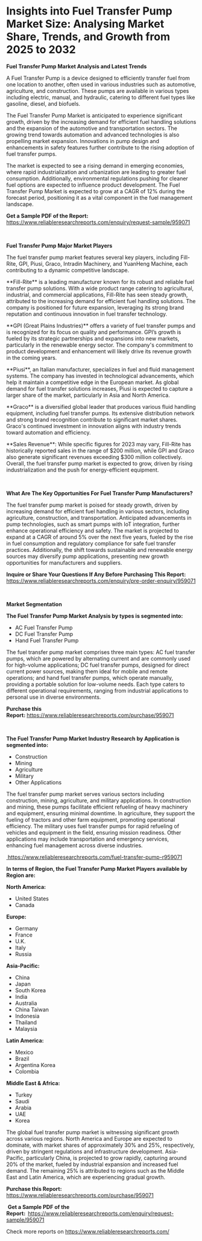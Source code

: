 <p><h1>Insights into Fuel Transfer Pump Market Size: Analysing Market Share, Trends, and Growth from 2025 to 2032</h1></p><p><strong>Fuel Transfer Pump Market Analysis and Latest Trends</strong></p>
<p><p>A Fuel Transfer Pump is a device designed to efficiently transfer fuel from one location to another, often used in various industries such as automotive, agriculture, and construction. These pumps are available in various types including electric, manual, and hydraulic, catering to different fuel types like gasoline, diesel, and biofuels. </p><p>The Fuel Transfer Pump Market is anticipated to experience significant growth, driven by the increasing demand for efficient fuel handling solutions and the expansion of the automotive and transportation sectors. The growing trend towards automation and advanced technologies is also propelling market expansion. Innovations in pump design and enhancements in safety features further contribute to the rising adoption of fuel transfer pumps.</p><p>The market is expected to see a rising demand in emerging economies, where rapid industrialization and urbanization are leading to greater fuel consumption. Additionally, environmental regulations pushing for cleaner fuel options are expected to influence product development. The Fuel Transfer Pump Market is expected to grow at a CAGR of 12% during the forecast period, positioning it as a vital component in the fuel management landscape.</p></p>
<p><strong>Get a Sample PDF of the Report:&nbsp;</strong> <a href="https://www.reliableresearchreports.com/enquiry/request-sample/959071?utm_campaign=3316&utm_medium=2&utm_source=Github&utm_content=ia&utm_term=09042025&utm_id=fuel-transfer-pump">https://www.reliableresearchreports.com/enquiry/request-sample/959071</a></p>
<p>&nbsp;</p>
<p><strong>Fuel Transfer Pump Major Market Players</strong></p>
<p><p>The fuel transfer pump market features several key players, including Fill-Rite, GPI, Piusi, Graco, Intradin Machinery, and YuanHeng Machine, each contributing to a dynamic competitive landscape.</p><p>**Fill-Rite** is a leading manufacturer known for its robust and reliable fuel transfer pump solutions. With a wide product range catering to agricultural, industrial, and commercial applications, Fill-Rite has seen steady growth, attributed to the increasing demand for efficient fuel handling solutions. The company is positioned for future expansion, leveraging its strong brand reputation and continuous innovation in fuel transfer technology.</p><p>**GPI (Great Plains Industries)** offers a variety of fuel transfer pumps and is recognized for its focus on quality and performance. GPI’s growth is fueled by its strategic partnerships and expansions into new markets, particularly in the renewable energy sector. The company's commitment to product development and enhancement will likely drive its revenue growth in the coming years.</p><p>**Piusi**, an Italian manufacturer, specializes in fuel and fluid management systems. The company has invested in technological advancements, which help it maintain a competitive edge in the European market. As global demand for fuel transfer solutions increases, Piusi is expected to capture a larger share of the market, particularly in Asia and North America.</p><p>**Graco** is a diversified global leader that produces various fluid handling equipment, including fuel transfer pumps. Its extensive distribution network and strong brand recognition contribute to significant market shares. Graco's continued investment in innovation aligns with industry trends toward automation and efficiency.</p><p>**Sales Revenue**: While specific figures for 2023 may vary, Fill-Rite has historically reported sales in the range of $200 million, while GPI and Graco also generate significant revenues exceeding $300 million collectively. Overall, the fuel transfer pump market is expected to grow, driven by rising industrialization and the push for energy-efficient equipment.</p></p>
<p>&nbsp;</p>
<p><strong>What Are The Key Opportunities For Fuel Transfer Pump Manufacturers?</strong></p>
<p><p>The fuel transfer pump market is poised for steady growth, driven by increasing demand for efficient fuel handling in various sectors, including agriculture, construction, and transportation. Anticipated advancements in pump technologies, such as smart pumps with IoT integration, further enhance operational efficiency and safety. The market is projected to expand at a CAGR of around 5% over the next five years, fueled by the rise in fuel consumption and regulatory compliance for safe fuel transfer practices. Additionally, the shift towards sustainable and renewable energy sources may diversify pump applications, presenting new growth opportunities for manufacturers and suppliers.</p></p>
<p><strong>Inquire or Share Your Questions If Any Before Purchasing This Report:</strong> <a href="https://www.reliableresearchreports.com/enquiry/pre-order-enquiry/959071?utm_campaign=3316&utm_medium=2&utm_source=Github&utm_content=ia&utm_term=09042025&utm_id=fuel-transfer-pump">https://www.reliableresearchreports.com/enquiry/pre-order-enquiry/959071</a></p>
<p>&nbsp;</p>
<p><strong>Market Segmentation</strong></p>
<p><strong>The Fuel Transfer Pump Market Analysis by types is segmented into:</strong></p>
<p><ul><li>AC Fuel Transfer Pump</li><li>DC Fuel Transfer Pump</li><li>Hand Fuel Transfer Pump</li></ul></p>
<p><p>The fuel transfer pump market comprises three main types: AC fuel transfer pumps, which are powered by alternating current and are commonly used for high-volume applications; DC fuel transfer pumps, designed for direct current power sources, making them ideal for mobile and remote operations; and hand fuel transfer pumps, which operate manually, providing a portable solution for low-volume needs. Each type caters to different operational requirements, ranging from industrial applications to personal use in diverse environments.</p></p>
<p><strong>Purchase this Report:&nbsp;</strong><a href="https://www.reliableresearchreports.com/purchase/959071?utm_campaign=3316&utm_medium=2&utm_source=Github&utm_content=ia&utm_term=09042025&utm_id=fuel-transfer-pump">https://www.reliableresearchreports.com/purchase/959071</a></p>
<p>&nbsp;</p>
<p><strong>The Fuel Transfer Pump Market Industry Research by Application is segmented into:</strong></p>
<p><ul><li>Construction</li><li>Mining</li><li>Agriculture</li><li>Military</li><li>Other Applications</li></ul></p>
<p><p>The fuel transfer pump market serves various sectors including construction, mining, agriculture, and military applications. In construction and mining, these pumps facilitate efficient refueling of heavy machinery and equipment, ensuring minimal downtime. In agriculture, they support the fueling of tractors and other farm equipment, promoting operational efficiency. The military uses fuel transfer pumps for rapid refueling of vehicles and equipment in the field, ensuring mission readiness. Other applications may include transportation and emergency services, enhancing fuel management across diverse industries.</p></p>
<p><a href="https://www.reliableresearchreports.com/fuel-transfer-pump-r959071?utm_campaign=3316&utm_medium=2&utm_source=Github&utm_content=ia&utm_term=09042025&utm_id=fuel-transfer-pump">&nbsp;https://www.reliableresearchreports.com/fuel-transfer-pump-r959071</a></p>
<p><strong>In terms of Region, the Fuel Transfer Pump Market Players available by Region are:</strong></p>
<p>
    <p> <strong> North America: </strong>
        <ul>
            <li>United States</li>
            <li>Canada</li>
        </ul>
        </p> 
    <p> <strong> Europe: </strong>
        <ul>
            <li>Germany</li>
            <li>France</li>
            <li>U.K.</li>
            <li>Italy</li>
            <li>Russia</li>
        </ul>
        </p> 
    <p> <strong> Asia-Pacific: </strong>
        <ul>
            <li>China</li>
            <li>Japan</li>
            <li>South Korea</li>
            <li>India</li>
            <li>Australia</li>
            <li>China Taiwan</li>
            <li>Indonesia</li>
            <li>Thailand</li>
            <li>Malaysia</li>
        </ul>
        </p> 
    <p> <strong> Latin America: </strong>
        <ul>
            <li>Mexico</li>
            <li>Brazil</li>
            <li>Argentina Korea</li>
            <li>Colombia</li>
        </ul>
        </p> 
    <p> <strong> Middle East & Africa: </strong>
        <ul>
            <li>Turkey</li>
            <li>Saudi</li>
            <li>Arabia</li>
            <li>UAE</li>
            <li>Korea</li>
        </ul>
    </p>
    </p>
<p><p>The global fuel transfer pump market is witnessing significant growth across various regions. North America and Europe are expected to dominate, with market shares of approximately 30% and 25%, respectively, driven by stringent regulations and infrastructure development. Asia-Pacific, particularly China, is projected to grow rapidly, capturing around 20% of the market, fueled by industrial expansion and increased fuel demand. The remaining 25% is attributed to regions such as the Middle East and Latin America, which are experiencing gradual growth.</p></p>
<p><strong>Purchase this Report: </strong><a href="https://www.reliableresearchreports.com/purchase/959071?utm_campaign=3316&utm_medium=2&utm_source=Github&utm_content=ia&utm_term=09042025&utm_id=fuel-transfer-pump">https://www.reliableresearchreports.com/purchase/959071</a></p>
<p>&nbsp;<strong>Get a Sample PDF of the Report:&nbsp;&nbsp;</strong><a href="https://www.reliableresearchreports.com/enquiry/request-sample/959071?utm_campaign=3316&utm_medium=2&utm_source=Github&utm_content=ia&utm_term=09042025&utm_id=fuel-transfer-pump">https://www.reliableresearchreports.com/enquiry/request-sample/959071</a></p>
<p><strong></strong></p>
<p>Check more reports on <a href="https://www.reliableresearchreports.com/?utm_campaign=3316&utm_medium=2&utm_source=Github&utm_content=ia&utm_term=09042025&utm_id=fuel-transfer-pump">https://www.reliableresearchreports.com/</a></p>